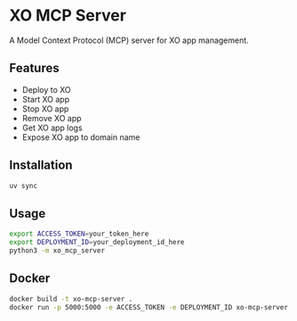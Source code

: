 # XO MCP Server

A Model Context Protocol (MCP) server for XO app management.

## Features

- Deploy to XO
- Start XO app
- Stop XO app
- Remove XO app
- Get XO app logs
- Expose XO app to domain name

## Installation

```bash
uv sync
```

## Usage

```bash
export ACCESS_TOKEN=your_token_here
export DEPLOYMENT_ID=your_deployment_id_here
python3 -m xo_mcp_server
```

## Docker

```bash
docker build -t xo-mcp-server .
docker run -p 5000:5000 -e ACCESS_TOKEN -e DEPLOYMENT_ID xo-mcp-server
```

```

